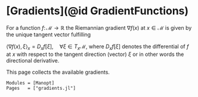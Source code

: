 # [Gradients](@id GradientFunctions)
For a function $f\colon\mathcal M\to\mathbb R$
the Riemannian gradient $\nabla f(x)$ at $x∈\mathcal M$
is given by the unique tangent vector fulfilling

$\langle \nabla f(x), \xi\rangle_x = D_xf[\xi],\quad
\forall \xi ∈ T_x\mathcal M,$
where $D_xf[\xi]$ denotes the differential of $f$ at $x$ with respect to
the tangent direction (vector) $\xi$ or in other words the directional
derivative.

This page collects the available gradients.

```@autodocs
Modules = [Manopt]
Pages   = ["gradients.jl"]
```
